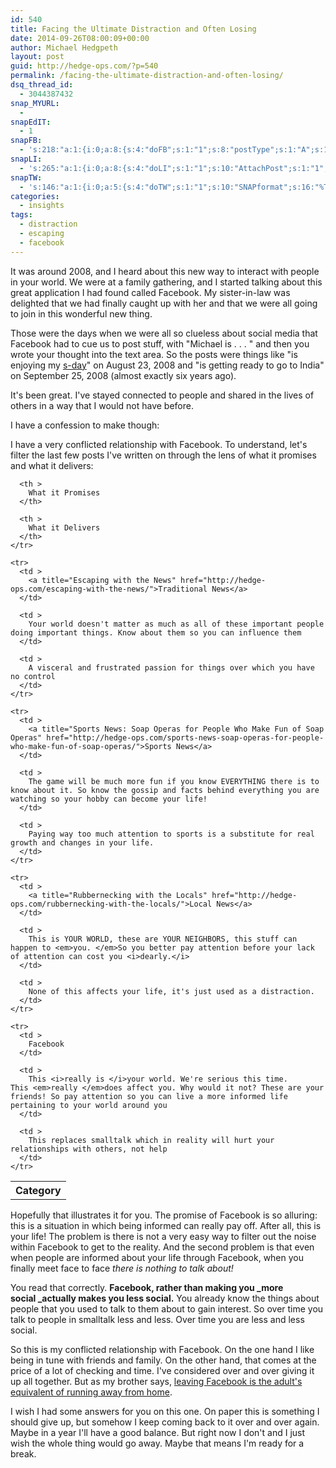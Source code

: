 ```yaml
---
id: 540
title: Facing the Ultimate Distraction and Often Losing
date: 2014-09-26T08:00:09+00:00
author: Michael Hedgpeth
layout: post
guid: http://hedge-ops.com/?p=540
permalink: /facing-the-ultimate-distraction-and-often-losing/
dsq_thread_id:
  - 3044387432
snap_MYURL:
  - 
snapEdIT:
  - 1
snapFB:
  - 's:218:"a:1:{i:0;a:8:{s:4:"doFB";s:1:"1";s:8:"postType";s:1:"A";s:10:"AttachPost";s:1:"2";s:10:"SNAPformat";s:16:"%TITLE% - %SURL%";s:9:"isAutoImg";s:1:"A";s:8:"imgToUse";s:0:"";s:9:"isAutoURL";s:1:"A";s:8:"urlToUse";s:0:"";}}";'
snapLI:
  - 's:265:"a:1:{i:0;a:8:{s:4:"doLI";s:1:"1";s:10:"AttachPost";s:1:"1";s:10:"SNAPformat";s:41:"New post has been published on %SITENAME%";s:11:"SNAPformatT";s:18:"New Post - %TITLE%";s:9:"isAutoImg";s:1:"A";s:8:"imgToUse";s:0:"";s:9:"isAutoURL";s:1:"A";s:8:"urlToUse";s:0:"";}}";'
snapTW:
  - 's:146:"a:1:{i:0;a:5:{s:4:"doTW";s:1:"1";s:10:"SNAPformat";s:16:"%TITLE% - %SURL%";s:8:"attchImg";s:1:"1";s:9:"isAutoImg";s:1:"A";s:8:"imgToUse";s:0:"";}}";'
categories:
  - insights
tags:
  - distraction
  - escaping
  - facebook
---
```

It was around 2008, and I heard about this new way to interact with people in your world. We were at a family gathering, and I started talking about this great application I had found called Facebook. My sister-in-law was delighted that we had finally caught up with her and that we were all going to join in this wonderful new thing.<!--more-->

Those were the days when we were all so clueless about social media that Facebook had to cue us to post stuff, with "Michael is . . . " and then you wrote your thought into the text area. So the posts were things like "is enjoying my <a href="http://www.nosdiet.com/" target="_blank">s-day</a>" on August 23, 2008 and "is getting ready to go to India" on September 25, 2008 (almost exactly six years ago).

It's been great. I've stayed connected to people and shared in the lives of others in a way that I would not have before.

I have a confession to make though:

I have a very conflicted relationship with Facebook. To understand, let's filter the last few posts I've written on through the lens of what it promises and what it delivers:

<div class="table-responsive">
  <table  style="width:100%; "  class="easy-table easy-table-default " border="0">
    <tr>
      <th >
        Category
      </th>
      
      <th >
        What it Promises
      </th>
      
      <th >
        What it Delivers
      </th>
    </tr>
    
    <tr>
      <td >
        <a title="Escaping with the News" href="http://hedge-ops.com/escaping-with-the-news/">Traditional News</a>
      </td>
      
      <td >
        Your world doesn't matter as much as all of these important people doing important things. Know about them so you can influence them
      </td>
      
      <td >
        A visceral and frustrated passion for things over which you have no control
      </td>
    </tr>
    
    <tr>
      <td >
        <a title="Sports News: Soap Operas for People Who Make Fun of Soap Operas" href="http://hedge-ops.com/sports-news-soap-operas-for-people-who-make-fun-of-soap-operas/">Sports News</a>
      </td>
      
      <td >
        The game will be much more fun if you know EVERYTHING there is to know about it. So know the gossip and facts behind everything you are watching so your hobby can become your life!
      </td>
      
      <td >
        Paying way too much attention to sports is a substitute for real growth and changes in your life.
      </td>
    </tr>
    
    <tr>
      <td >
        <a title="Rubbernecking with the Locals" href="http://hedge-ops.com/rubbernecking-with-the-locals/">Local News</a>
      </td>
      
      <td >
        This is YOUR WORLD, these are YOUR NEIGHBORS, this stuff can happen to <em>you. </em>So you better pay attention before your lack of attention can cost you <i>dearly.</i>
      </td>
      
      <td >
        None of this affects your life, it's just used as a distraction.
      </td>
    </tr>
    
    <tr>
      <td >
        Facebook
      </td>
      
      <td >
        This <i>really is </i>your world. We're serious this time. This <em>really </em>does affect you. Why would it not? These are your friends! So pay attention so you can live a more informed life pertaining to your world around you
      </td>
      
      <td >
        This replaces smalltalk which in reality will hurt your relationships with others, not help
      </td>
    </tr>
  </table>
</div>

Hopefully that illustrates it for you. The promise of Facebook is so alluring: this is a situation in which being informed can really pay off. After all, this is your life! The problem is there is not a very easy way to filter out the noise within Facebook to get to the reality. And the second problem is that even when people are informed about your life through Facebook, when you finally meet face to face _there is nothing to talk about!_

You read that correctly. **Facebook, rather than making you _more social _actually makes you less social.** You already know the things about people that you used to talk to them about to gain interest. So over time you talk to people in smalltalk less and less. Over time you are less and less social.

So this is my conflicted relationship with Facebook. On the one hand I like being in tune with friends and family. On the other hand, that comes at the price of a lot of checking and time. I've considered over and over giving it up all together. But as my brother says, <a href="http://weknowmemes.com/2011/11/quitting-facebook-is-the-adult-version-of-running-away-from-home/" target="_blank">leaving Facebook is the adult's equivalent of running away from home</a>.

I wish I had some answers for you on this one. On paper this is something I should give up, but somehow I keep coming back to it over and over again. Maybe in a year I'll have a good balance. But right now I don't and I just wish the whole thing would go away. Maybe that means I'm ready for a break.